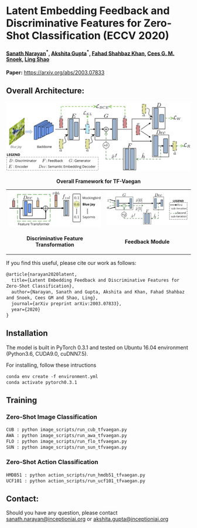 # Latent Embedding Feedback and Discriminative Features for Zero-Shot Classification (ECCV 2020)

#### [Sanath Narayan](https://scholar.google.com/citations?user=Bx7EFGoAAAAJ&hl=en)<sup>\*</sup>, [Akshita Gupta](https://scholar.google.com/citations?user=G01YeI0AAAAJ&hl=en)<sup>\*</sup>, [Fahad Shahbaz Khan](https://scholar.google.es/citations?user=zvaeYnUAAAAJ&hl=en), [Cees G. M. Snoek](https://scholar.google.com/citations?hl=en&user=0uKdbscAAAAJ&view_op), [Ling Shao](https://scholar.google.com/citations?user=z84rLjoAAAAJ&hl=en) ####

**Paper:** https://arxiv.org/abs/2003.07833

## **Overall Architecture:** 

<p align="center">
  <img src = "images/ovarch.png" width="700">
  <br/>
  <br/>
  <b> Overall Framework for TF-Vaegan </b>
</p>

<table>
  <tr>
    <td> <img src = "images/decoder.png" width="600"> </td>
    <td> <img src = "images/feedback.png" width="600"> </td>
  </tr>
  <tr >
    <td><p align="center"><b> Discriminative Feature Transformation </b></p></td>
    <td><p align="center"> <b> Feedback Module </b></p></td>
  </tr>
</table>

If you find this useful, please cite our work as follows:
```
@article{narayan2020latent,
  title={Latent Embedding Feedback and Discriminative Features for Zero-Shot Classification},
  author={Narayan, Sanath and Gupta, Akshita and Khan, Fahad Shahbaz and Snoek, Cees GM and Shao, Ling},
  journal={arXiv preprint arXiv:2003.07833},
  year={2020}
}
```

## Installation
The model is built in PyTorch 0.3.1 and tested on Ubuntu 16.04 environment (Python3.6, CUDA9.0, cuDNN7.5).

For installing, follow these intructions
```
conda env create -f environment.yml
conda activate pytorch0.3.1
```
## Training

### Zero-Shot Image Classification
```
CUB : python image_scripts/run_cub_tfvaegan.py
AWA : python image_scripts/run_awa_tfvaegan.py
FLO : python image_scripts/run_flo_tfvaegan.py
SUN : python image_scripts/run_sun_tfvaegan.py

```
### Zero-Shot Action Classification
```
HMDB51 : python action_scripts/run_hmdb51_tfvaegan.py
UCF101 : python action_scripts/run_ucf101_tfvaegan.py

```

## Contact:
Should you have any question, please contact sanath.narayan@inceptioniai.org or akshita.gupta@inceptioniai.org
